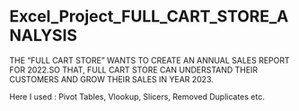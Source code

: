 # Excel_Project_FULL_CART_STORE_ANALYSIS

THE “FULL CART STORE” WANTS TO CREATE AN ANNUAL 
SALES REPORT FOR 2022.SO THAT, FULL CART STORE CAN 
UNDERSTAND THEIR CUSTOMERS AND GROW THEIR SALES 
IN YEAR 2023.

Here I used :
Pivot Tables,
Vlookup,
Slicers,
Removed Duplicates
etc.
